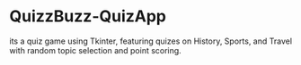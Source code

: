 # QuizzBuzz-QuizApp
its a quiz game using Tkinter, featuring quizes on History, Sports, and Travel with random topic selection and point scoring.
